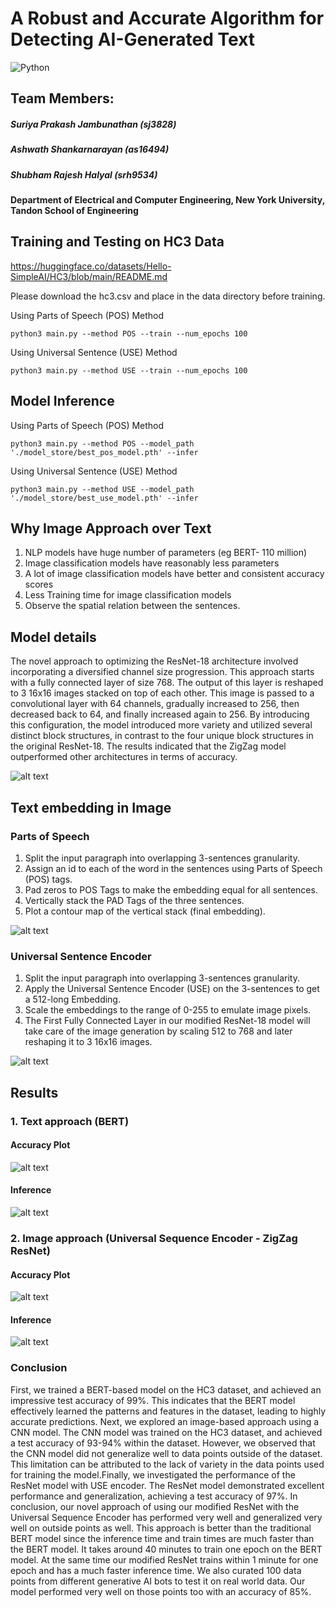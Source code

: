 # A Robust and Accurate Algorithm for Detecting AI-Generated Text

![Python](https://img.shields.io/badge/Python-3.10-blue)

## Team Members: 
##### Suriya Prakash Jambunathan (sj3828)
##### Ashwath Shankarnarayan (as16494)
##### Shubham Rajesh Halyal (srh9534)
#### Department of Electrical and Computer Engineering, New York University, Tandon School of Engineering

## Training and Testing on HC3 Data

https://huggingface.co/datasets/Hello-SimpleAI/HC3/blob/main/README.md

Please download the hc3.csv and place in the data directory before training.

Using Parts of Speech (POS) Method
```
python3 main.py --method POS --train --num_epochs 100
```

Using Universal Sentence (USE) Method
```
python3 main.py --method USE --train --num_epochs 100
```

## Model Inference

Using Parts of Speech (POS) Method
```
python3 main.py --method POS --model_path './model_store/best_pos_model.pth' --infer
```

Using Universal Sentence (USE) Method
```
python3 main.py --method USE --model_path './model_store/best_use_model.pth' --infer
```

## Why Image Approach over Text

1. NLP models have huge number of parameters (eg BERT- 110 million)
2. Image classification models have reasonably less parameters
3. A lot of image classification models have better and consistent accuracy scores
4. Less Training time for image classification models
5. Observe the spatial relation between the sentences.

## Model details

The novel approach to optimizing the ResNet-18 architecture involved incorporating a diversified channel size progression. This approach starts with a fully connected layer of size 768. The output of this layer is reshaped to 3 16x16 images stacked on top of each other. This image is passed to a convolutional layer with 64 channels, gradually increased to 256, then decreased back to 64, and finally increased again to 256. By introducing this configuration, the model introduced more variety and utilized several distinct block structures, in contrast to the four unique block structures in the original ResNet-18. The results indicated
that the ZigZag model outperformed other architectures in terms of accuracy.

![alt text](/results/ZigZagTextNet.png)

## Text embedding in Image

### Parts of Speech
1. Split the input paragraph into overlapping 3-sentences granularity.
2. Assign an id to each of the word in the sentences using Parts of Speech (POS) tags.
3. Pad zeros to POS Tags to make the embedding equal for all sentences.
4. Vertically stack the PAD Tags of the three sentences.
5. Plot a contour map of the vertical stack (final embedding).

![alt text](/results/text_embedding_sample.png)

### Universal Sentence Encoder
1. Split the input paragraph into overlapping 3-sentences granularity.
2. Apply the Universal Sentence Encoder (USE) on the 3-sentences to get a 512-long Embedding.
3. Scale the embeddings to the range of 0-255 to emulate image pixels.
4. The First Fully Connected Layer in our modified ResNet-18 model will take care of the image generation by scaling 512 to 768 and later reshaping it to 3 16x16 images.

![alt text](/results/text_embedding_use_sample.png)

## Results 

### 1. Text approach (BERT) 

#### Accuracy Plot
![alt text](/results/BERT_accuracy_plt.png)

#### Inference
![alt text](/results/bert_model_inference.jpg)

### 2. Image approach (Universal Sequence Encoder - ZigZag ResNet)

#### Accuracy Plot
![alt text](/results/use_embedding_resnet_accuracy_plot.png)

#### Inference
![alt text](/results/use_model_inference.jpg)

### Conclusion

First, we trained a BERT-based model on the HC3 dataset, and achieved an impressive test accuracy of 99%. This indicates that the BERT model effectively learned the patterns and features in the dataset, leading to highly accurate predictions. Next, we explored an image-based approach using a CNN model. The CNN model was trained on the HC3 dataset, and achieved a test accuracy of 93-94% within the dataset. However, we observed that the CNN model did not generalize well to data points outside of the dataset. This limitation can be attributed to the lack of variety in the data points used for training the model.Finally, we investigated
the performance of the ResNet model with USE encoder. The ResNet model demonstrated excellent performance and generalization, achieving a test accuracy of 97%. In conclusion, our novel approach of using our modified ResNet with the Universal Sequence Encoder has performed very well and generalized very well on outside points as well. This approach is better than the traditional BERT model since the inference time and train times are much faster than the BERT model. It takes around 40 minutes to train one epoch on the BERT model. At the same time our modified ResNet trains within 1 minute for one epoch and has a much faster inference time. We also curated 100 data points from different generative AI bots to test it on real world data. Our model performed very well on those points too with an accuracy of 85%.
